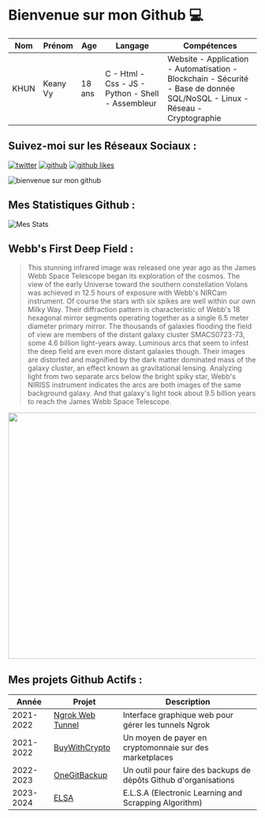 # Bienvenue sur mon Github 💻
| Nom | Prénom | Age | Langage | Compétences |
|---  |---     |---  |---      |---
| KHUN | Keany Vy | 18 ans | C - Html - Css - JS - Python - Shell - Assembleur | Website - Application - Automatisation - Blockchain - Sécurité - Base de donnée SQL/NoSQL - Linux - Réseau - Cryptographie |

## Suivez-moi sur les Réseaux Sociaux :
[![twitter](https://img.shields.io/twitter/follow/thisiskeanyvy?style=social)](https://twitter.com/thisiskeanyvy)
[![github](https://img.shields.io/github/followers/thisiskeanyvy?style=social)](https://github.com/thisiskeanyvy?tab=followers)
[![github likes](https://img.shields.io/github/stars/thisiskeanyvy?style=social)](https://github.com/thisiskeanyvy)

![bienvenue sur mon github](https://thisiskeanyvy-hosting.pages.dev/banner.gif)

## Mes Statistiques Github :
![Mes Stats](https://github-readme-stats.vercel.app/api?username=thisiskeanyvy&show_icons=true&theme=radical)

## Webb's First Deep Field :

> This stunning infrared image was released one year ago as the James Webb Space Telescope began its exploration of the cosmos. The view of the early Universe toward the southern constellation Volans was achieved in 12.5 hours of exposure with Webb's NIRCam instrument. Of course the stars with six spikes are well within our own Milky Way. Their diffraction pattern is characteristic of Webb's 18 hexagonal mirror segments operating together as a single 6.5 meter diameter primary mirror. The thousands of galaxies flooding the field of view are members of the distant galaxy cluster SMACS0723-73, some 4.6 billion light-years away. Luminous arcs that seem to infest the deep field are even more distant galaxies though. Their images are distorted and magnified by the dark matter dominated mass of the galaxy cluster, an effect known as gravitational lensing. Analyzing light from two separate arcs below the bright spiky star, Webb's NIRISS instrument indicates the arcs are both images of the same background galaxy. And that galaxy's light took about 9.5 billion years to reach the James Webb Space Telescope.

<img src='https://apod.nasa.gov/apod/image/2307/STScI-SMACS0723_webb.jpg' width="800" height="500"/>

## Mes projets Github Actifs :
| Année | Projet | Description |
|---   |---     |---          |
| 2021-2022 | [Ngrok Web Tunnel](https://github.com/thisiskeanyvy/ngrok-web-manager) | Interface graphique web pour gérer les tunnels Ngrok |
| 2021-2022 | [BuyWithCrypto](https://github.com/BuyWithCrypto) | Un moyen de payer en cryptomonnaie sur des marketplaces |
| 2022-2023 | [OneGitBackup](https://github.com/BuyWithCrypto/OneGitBackup) | Un outil pour faire des backups de dépôts Github d'organisations |
| 2023-2024 | [ELSA](https://github.com/thisiskeanyvy/ELSA) | E.L.S.A (Electronic Learning and Scrapping Algorithm) |